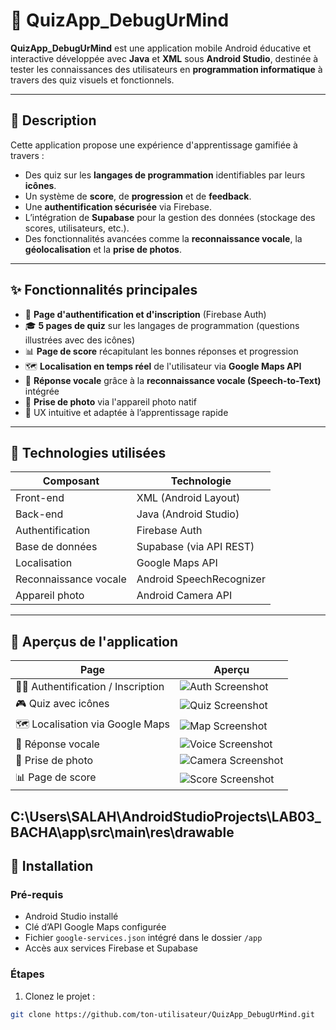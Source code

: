 # 📱 QuizApp_DebugUrMind

**QuizApp_DebugUrMind** est une application mobile Android éducative et interactive développée avec **Java** et **XML** sous **Android Studio**, destinée à tester les connaissances des utilisateurs en **programmation informatique** à travers des quiz visuels et fonctionnels.

---

## 🧠 Description

Cette application propose une expérience d'apprentissage gamifiée à travers :

- Des quiz sur les **langages de programmation** identifiables par leurs **icônes**.
- Un système de **score**, de **progression** et de **feedback**.
- Une **authentification sécurisée** via Firebase.
- L’intégration de **Supabase** pour la gestion des données (stockage des scores, utilisateurs, etc.).
- Des fonctionnalités avancées comme la **reconnaissance vocale**, la **géolocalisation** et la **prise de photos**.

---

## ✨ Fonctionnalités principales

- 🔐 **Page d'authentification et d'inscription** (Firebase Auth)
- 🎓 **5 pages de quiz** sur les langages de programmation (questions illustrées avec des icônes)
- 📊 **Page de score** récapitulant les bonnes réponses et progression
- 🗺️ **Localisation en temps réel** de l'utilisateur via **Google Maps API**
- 🎤 **Réponse vocale** grâce à la **reconnaissance vocale (Speech-to-Text)** intégrée
- 📸 **Prise de photo** via l'appareil photo natif
- 🧠 UX intuitive et adaptée à l’apprentissage rapide

---

## 🧰 Technologies utilisées

| Composant             | Technologie             |
|-----------------------|--------------------------|
| Front-end             | XML (Android Layout)     |
| Back-end              | Java (Android Studio)    |
| Authentification      | Firebase Auth            |
| Base de données       | Supabase (via API REST)  |
| Localisation          | Google Maps API          |
| Reconnaissance vocale | Android SpeechRecognizer |
| Appareil photo        | Android Camera API       |

---

## 📸 Aperçus de l'application

| Page | Aperçu |
|------|--------|
| 🧑‍💻 Authentification / Inscription | ![Auth Screenshot](./res/drawable/cnx.jpg) |
| 🎮 Quiz avec icônes | ![Quiz Screenshot](./res/drawable/q1.jpg) |
| 🗺️ Localisation via Google Maps | ![Map Screenshot](./res/drawable/q2.jpg) |
| 🎤 Réponse vocale | ![Voice Screenshot](./res/drawable/vocale.jpg) |
| 📸 Prise de photo | ![Camera Screenshot](./res/drawable/q3.jpg) |
| 📊 Page de score | ![Score Screenshot](./res/drawable/score.jpg) |

C:\Users\SALAH\AndroidStudioProjects\LAB03_BACHA\app\src\main\res\drawable
---

## 🔧 Installation

### Pré-requis

- Android Studio installé
- Clé d’API Google Maps configurée
- Fichier `google-services.json` intégré dans le dossier `/app`
- Accès aux services Firebase et Supabase

### Étapes

1. Clonez le projet :

```bash
git clone https://github.com/ton-utilisateur/QuizApp_DebugUrMind.git
